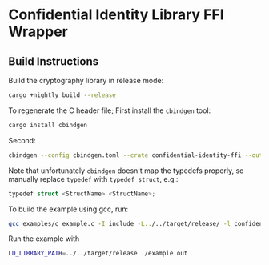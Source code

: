 # Confidential Identity Library FFI Wrapper

## Build Instructions

Build the cryptography library in release mode:

```bash
cargo +nightly build --release
```

To regenerate the C header file; First install the `cbindgen` tool:

```bash
cargo install cbindgen
```

Second:

```bash
cbindgen --config cbindgen.toml --crate confidential-identity-ffi --output confidential_identity.h
```

Note that unfortunately `cbindgen` doesn't map the typedefs properly, so manually replace `typedef`
with `typedef struct`, e.g.:

```rust
typedef struct <StructName> <StructName>;
```

To build the example using gcc, run:

```bash
gcc examples/c_example.c -I include -L../../target/release/ -l confidential_identity_ffi -o example.out
```
Run the example with

```bash
LD_LIBRARY_PATH=../../target/release ./example.out
```
